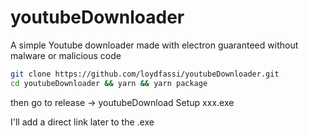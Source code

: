 # youtubeDownloader
A simple Youtube downloader made with electron guaranteed without malware or malicious code

```bash
git clone https://github.com/loydfassi/youtubeDownloader.git
cd youtubeDownloader && yarn && yarn package
```
then go to release -> youtubeDownload Setup xxx.exe

I'll add a direct link later to the .exe
